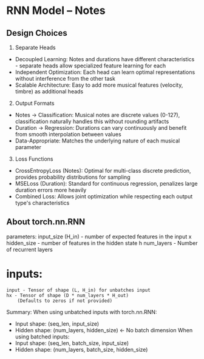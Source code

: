 # RNN Model – Notes

## Design Choices

1. Separate Heads

- Decoupled Learning: Notes and durations have different characteristics - separate heads allow specialized feature learning for each
- Independent Optimization: Each head can learn optimal representations without interference from the other task
- Scalable Architecture: Easy to add more musical features (velocity, timbre) as additional heads

2. Output Formats

- Notes → Classification: Musical notes are discrete values (0-127), classification naturally handles this without rounding artifacts
- Duration → Regression: Durations can vary continuously and benefit from smooth interpolation between values
- Data-Appropriate: Matches the underlying nature of each musical parameter

3. Loss Functions

- CrossEntropyLoss (Notes): Optimal for multi-class discrete prediction, provides probability distributions for sampling
- MSELoss (Duration): Standard for continuous regression, penalizes large duration errors more heavily
- Combined Loss: Allows joint optimization while respecting each output type's characteristics

## About torch.nn.RNN

parameters:
	input_size (H_in) - number of expected features in the input x
 	hidden_size - number of features in the hidden state h
	num_layers - Number of recurrent layers

# inputs:
	input - Tensor of shape (L, H_in) for unbatches input
	hx - Tensor of shape (D * num_layers * H_out)
		(Defaults to zeros if not provided)

Summary:
When using unbatched inputs with torch.nn.RNN:
- Input shape: (seq_len, input_size)
- Hidden shape: (num_layers, hidden_size) ← No batch dimension
When using batched inputs:
- Input shape: (seq_len, batch_size, input_size)
- Hidden shape: (num_layers, batch_size, hidden_size)